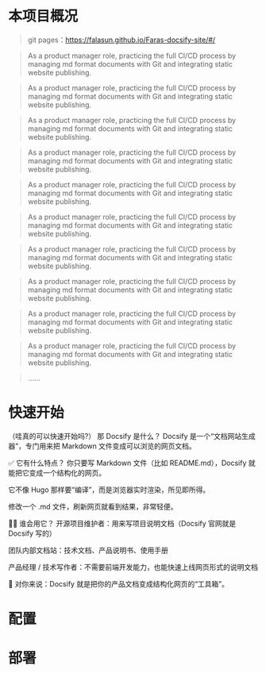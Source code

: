 # 本项目概况

> git pages：https://falasun.github.io/Faras-docsify-site/#/

> As a product manager role, practicing the full CI/CD process by managing md format documents with Git and integrating static website publishing.

> As a product manager role, practicing the full CI/CD process by managing md format documents with Git and integrating static website publishing.

> As a product manager role, practicing the full CI/CD process by managing md format documents with Git and integrating static website publishing.

> As a product manager role, practicing the full CI/CD process by managing md format documents with Git and integrating static website publishing.

> As a product manager role, practicing the full CI/CD process by managing md format documents with Git and integrating static website publishing.

> As a product manager role, practicing the full CI/CD process by managing md format documents with Git and integrating static website publishing.

> As a product manager role, practicing the full CI/CD process by managing md format documents with Git and integrating static website publishing.

> As a product manager role, practicing the full CI/CD process by managing md format documents with Git and integrating static website publishing.

> As a product manager role, practicing the full CI/CD process by managing md format documents with Git and integrating static website publishing.

> As a product manager role, practicing the full CI/CD process by managing md format documents with Git and integrating static website publishing.

> ……

# 快速开始

（哇真的可以快速开始吗?）
那 Docsify 是什么？
Docsify 是一个“文档网站生成器”，专门用来把 Markdown 文件变成可以浏览的网页文档。

✅ 它有什么特点？
你只要写 Markdown 文件（比如 README.md），Docsify 就能把它变成一个结构化的网页。

它不像 Hugo 那样要“编译”，而是浏览器实时渲染，所见即所得。

修改一个 .md 文件，刷新网页就看到结果，非常轻便。

👩‍💼 谁会用它？
开源项目维护者：用来写项目说明文档（Docsify 官网就是 Docsify 写的）

团队内部文档站：技术文档、产品说明书、使用手册

产品经理 / 技术写作者：不需要前端开发能力，也能快速上线网页形式的说明文档

🧩 对你来说：Docsify 就是把你的产品文档变成结构化网页的“工具箱”。

# 配置

# 部署
